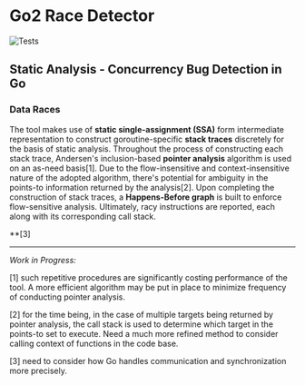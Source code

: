 # Go2 Race Detector

![Tests](https://github.com/o2lab/go2/workflows/Tests/badge.svg)

## Static Analysis - Concurrency Bug Detection in Go
### Data Races

The tool makes use of __static single-assignment (SSA)__ form intermediate representation to construct goroutine-specific __stack traces__ discretely for the basis of static analysis. Throughout the process of constructing each stack trace, Andersen's inclusion-based __pointer analysis__ algorithm is used on an as-need basis[1]. Due to the flow-insensitive and context-insensitive nature of the adopted algorithm, there's potential for ambiguity in the points-to information returned by the analysis[2]. Upon completing the construction of stack traces, a __Happens-Before graph__ is built to enforce flow-sensitive analysis. Ultimately, racy instructions are reported, each along with its corresponding call stack. 

**[3]

****************************************************************************************************
_Work in Progress:_

[1] such repetitive procedures are significantly costing performance of the tool. A more efficient algorithm may be put in place to minimize frequency of conducting pointer analysis. 

[2] for the time being, in the case of multiple targets being returned by pointer analysis, the call stack is used to determine which target in the points-to set to execute. Need a much more refined method to consider calling context of functions in the code base. 

[3] need to consider how Go handles communication and synchronization more precisely. 
